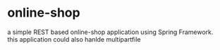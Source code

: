 # online-shop
a simple REST based online-shop application using Spring Framework.  
this application could also hanlde multipartfile 
